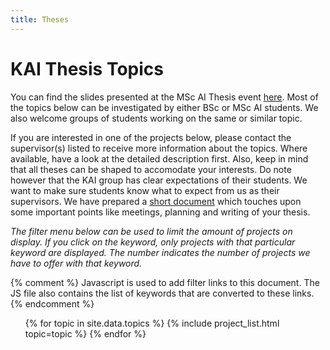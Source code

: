 ```yaml
---
title: Theses
---
```


# KAI Thesis Topics

You can find the slides presented at the MSc AI Thesis event [here](https://docs.google.com/presentation/d/1nIqQ2tGM_7CbharUIjWSnbjogkp8MYClRp61zjeMG5s/edit#slide=id.p). Most of the topics below can be investigated by either BSc or MSc AI students. We also welcome groups of students working on the same or similar topic.

If you are interested in one of the projects below, please contact the supervisor(s) listed to receive more information about the topics. Where available, have a look at the detailed description first. Also, keep in mind that all theses can be shaped to accomodate your interests. Do note however that the KAI group has clear expectations of their students. We want to make sure students know what to expect from us as their supervisors. We have prepared a [short document](/supervision_guidelines) which touches upon some important points like meetings, planning and writing of your thesis.


_The filter menu below can be used to limit the amount of projects on display. If you click on the keyword, only projects with that particular keyword are displayed. The number indicates the number of projects we have to offer with that keyword._
<nav class="project_nav">
{% comment %} 
Javascript is used to add filter links to this document. The JS file also contains the list of keywords that are converted
to these links.
{% endcomment %}
</nav>

<!-- The code below is for easy parting of thesis data. Very ugly, but it works. -->
<p><!-- 
Topic list
</p>
<ul>
{% for project in site.theses_dir %}
    <li>
        {{project.topic}}
    </li>
{% endfor %}
</ul>
<p>
Keyword list
</p>
<ul style="list-style: None;">
{% for project in site.theses_dir %}
            {% for keyword in project.keywords %} 
            <li>
            {{keyword}}
            </li>
            {% endfor %}
{% endfor %}
</ul>
 -->

<ul class="topics">
{% for topic in site.data.topics %}
    {% include project_list.html topic=topic %}
{% endfor %}
</ul>



<script src="/assets/js/theses.js"></script> <!-- Custom JS -->

